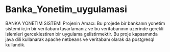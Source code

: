 # Banka_Yonetim_uygulamasi
BANKA YONETIM SISTEMI
Projenin Amacı: Bu projede bir bankanın yonetim sistemi
ic¸in bir veritabanı tasarlamanız ve bu veritabanının uzerinde 
gerekli islemleri gerceklestiren bir uygulama gelistirmektir.
Bu proje kapsamında java dili kullanarak apache netbeans ve
veritabanı olarak da postgresql kullandık.

